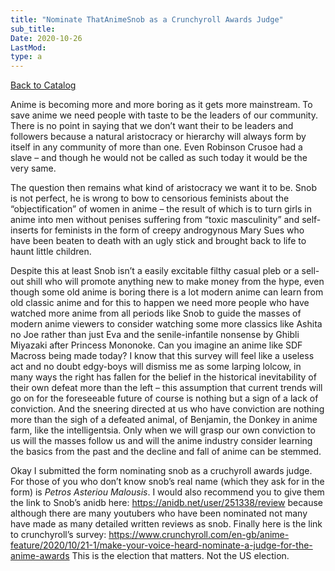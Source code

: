 ```yaml
---
title: "Nominate ThatAnimeSnob as a Crunchyroll Awards Judge"
sub_title:
Date: 2020-10-26
LastMod:
type: a
---
```


[Back to Catalog](https://otaking.xyz/index.html)

Anime is becoming more and more boring as it gets more mainstream. To save anime we need people with taste to be the leaders of our community. There is no point in saying that we don’t want their to be leaders and followers because a natural aristocracy or hierarchy will always form by itself in any community of more than one. Even Robinson Crusoe had a slave – and though he would not be called as such today it would be the very same.

The question then remains what kind of aristocracy we want it to be. Snob is not perfect, he is wrong to bow to censorious feminists about the “objectification” of women in anime – the result of which is to turn girls in anime into men without penises suffering from “toxic masculinity” and self-inserts for feminists in the form of creepy androgynous Mary Sues who have been beaten to death with an ugly stick and brought back to life to haunt little children.

Despite this at least Snob isn’t a easily excitable filthy casual pleb or a sell-out shill who will promote anything new to make money from the hype, even though some old anime is boring there is a lot modern anime can learn from old classic anime and for this to happen we need more people who have watched more anime from all periods like Snob to guide the masses of modern anime viewers to consider watching some more classics like Ashita no Joe rather than just Eva and the senile-infantile nonsense by Ghibli Miyazaki after Princess Mononoke. Can you imagine an anime like SDF Macross being made today? I know that this survey will feel like a useless act and no doubt edgy-boys will dismiss me as some larping lolcow, in many ways the right has fallen for the belief in the historical inevitability of their own defeat more than the left – this assumption that current trends will go on for the foreseeable future of course is nothing but a sign of a lack of conviction. And the sneering directed at us who have conviction are nothing more than the sigh of a defeated animal, of Benjamin, the Donkey in anime farm, like the intelligentsia. Only when we will grasp our own conviction to us will the masses follow us and will the anime industry consider learning the basics from the past and the decline and fall of anime can be stemmed.

Okay I submitted the form nominating snob as a cruchyroll awards judge. For those of you who don’t know snob’s real name (which they ask for in the form) is _Petros Asteriou Malousis_. I would also recommend you to give them the link to Snob’s anidb here: https://anidb.net/user/251338/review because although there are many youtubers who have been nominated not many have made as many detailed written reviews as snob. Finally here is the link to crunchyroll’s survey: https://www.crunchyroll.com/en-gb/anime-feature/2020/10/21-1/make-your-voice-heard-nominate-a-judge-for-the-anime-awards This is the election that matters. Not the US election.
